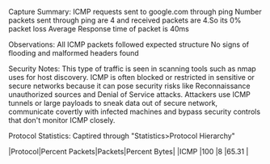 Capture Summary:
  ICMP requests sent to google.com through ping
  Number packets sent through ping are 4 and received packets are 4.So its 0% packet loss
  Average Response time of packet is 40ms
  
Observations:
 All ICMP packets followed expected structure
 No signs of flooding and malformed headers found
  
Security Notes:
  This type of traffic is seen in scanning tools such as nmap uses for host discovery.
  ICMP is often blocked or restricted in sensitive or secure networks because it can pose security risks like Reconnaissance unauthorized sources and Denial of Service attacks.
  Attackers use ICMP tunnels or large payloads to sneak data out of secure network, communicate covertly with infected machines and bypass security controls that don't monitor ICMP closely.
  
Protocol Statistics:
  Captired through "Statistics>Protocol Hierarchy"
  
  |Protocol|Percent Packets|Packets|Percent Bytes|
  |ICMP    |100            |8      |65.31        |

  
  
